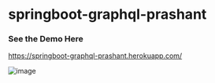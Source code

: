 # springboot-graphql-prashant

### See the Demo Here

https://springboot-graphql-prashant.herokuapp.com/



![image](https://user-images.githubusercontent.com/59383835/200110547-d4db0776-05dc-4c62-9eaa-65a2b487117d.png)
